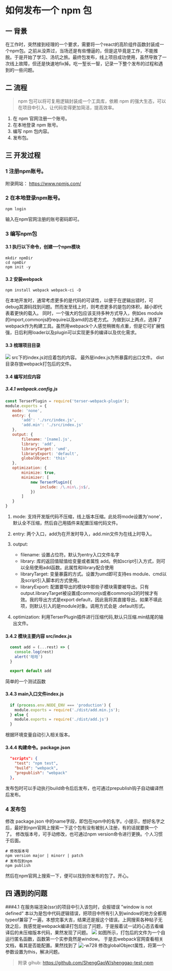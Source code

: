 # 如何发布一个 npm 包
## 一 背景
在工作时，突然接到经理的一个要求，需要将一个react的高阶组件函数封装成一个npm包。之前从没弄过，当场还是有些懵逼的，但是这毕竟是工作，不能推脱。于是开始了学习、汤坑之旅。最终包发布，线上项目成功使用，虽然导致了一次线上故障，但还是快速地fix掉。吃一堑长一智，记录一下整个发布的过程和遇到的一些问题。
## 二 流程
> npm 包可以将可复用逻辑封装成一个工具库，依赖 npm 的强大生态，可以在项目中引入，让代码变得更加简洁，提高效率。

1. 在 npm 官网注册一个账号。
2. 在本地登录 npm 账号。
3. 编写 npm 包内容。
4. 发布包。

## 三 开发过程
### 1 注册npm账号。
附录网站： https://www.npmjs.com/
### 2 在本地登录npm账号。
```shell
npm login
```
输入在npm官网注册的账号密码即可。
### 3 编写npm包
#### 3.1 执行以下命令，创建一个npm模块
```shell
mkdir npmDir
cd npmDir
npm init -y
```
#### 3.2 安装webpack
```shell
npm install webpack webpack-ci -D
```
在本地开发时，通常考虑更多的是代码的可读性，以便于在逻辑出错时，可debug其源码找到问题。然而发至线上时，则考虑更多的是包的体积，越小即代表着更快的载入。
同时，一个强大的包应该支持多种方式导入，例如es module的import,commonjs的require以及amd的古老方式。
为做到以上两点，选择了webpack作为构建工具。虽然用webpack个人感觉稍微有点重，但是它可扩展性强，日后利用loader以及plugin可以实现更多的编译以及优化需求。
#### 3.3 梳理项目目录
![](media/15909176345966/15909328330064.jpg)
src下的index.js对应着包的内容。
最外层index.js为所暴露的出口文件。
dist目录存放webpack打包后的文件。
#### 3.4 编写对应内容
##### 3.4.1 webpack.config.js
 ```js
const TerserPlugin = require('terser-webpack-plugin');
module.exports = {
    mode: 'none',
    entry: {
        'add': './src/index.js',
        'add.min': './src/index.js'
    },
    output: {
        filename: '[name].js',
        library: 'add',
        libraryTarget: 'umd',
        libraryExport: 'default',
        globalObject: 'this'
    },
    optimization: {
        minimize: true,
        minimizer: [
            new TerserPlugin({
                include: /\.min\.js$/,
            })
        ]
    }
}
 ```
1. mode: 支持开发版代码不压缩，线上版本压缩。此处将mode设置为'none'，默认全不压缩，然后自己用插件来配置压缩代码文件。
2. entry: 两个入口，add为在开发时导入，add.min文件为在线上时导入。
3. output:
    * filename: 设置占位符。默认为entry入口文件名字
    * library: 库的返回值赋值给变量或者属性 add。例如script引入方式，则可以全局使用add函数。此属性和library配合使用
    * libraryTarget: 变量暴露的方式。设置为umd即可支持es module、cmd以及script引入脚本的方式使用。
    * libraryExport: 配置要导出的模块中那些子模块需要被导出。只有output.libraryTarget被设置成commonjs或者commonjs2的时候才有效。我的导出方式是export default，因此我将其直接导出。如果不填此项，则默认引入的是module对象。调用方式会是 .default形式。

1. optimization: 利用TerserPlugin插件进行压缩代码,默认只压缩.min结尾的输出文件。

#### 3.4.2 模块主要内容 src/index.js
```js
  const add = (...rest) => {
    console.log(rest)
    alert('哈哈')
  }

  export default add
```
简单的一个测试函数
#### 3.4.3 main入口文件index.js
```js
  if (process.env.NODE_ENV === 'production') {
    module.exports = require('./dist/add.min.js');
  } else {
    module.exports = require('./dist/add.js')
  }
```
根据环境变量自动引入相关版本。
#### 3.4.4 构建命令。package.json
```json
  "scripts": {
    "test": "npm test",
    "build": "webpack",
    "prepublish": "webpack"
  },
```
发布包时可以手动执行build命令后后发布，也可通过prepublish钩子自动编译然后发布。
### 4 发布包
修改 package.json 中的name字段，即包在npm中的名字。小提示，想好名字之后，最好到npm官网上搜索一下这个包有没有被别人注册，有的话就要换一个了。
修改版本号，可手动修改，也可通过npm  version命令进行更换。个人习惯于后面。
```shell
# 修改版本号
npm version major | minorr | patch
# 发布包到npm
npm publish
```
然后在npm官网上搜索一下，便可以找到你发布的包了。开心。

## 四 遇到的问题
###4.1 在服务端渲染(ssr)的项目中引入该包时，会报错误 ”window is not defined“
本以为是包中代码逻辑错误，把项目中所有引入到window的地方全都用typeof兼容了一遍，本想完事大吉，结果还是报这个错误。上网搜索各种帖子无效之后，我感觉是webpack编译打包后出了问题，于是报着试一试的心态去看编译后的未压缩版本代码，果然发现了问题。
![](media/15909176345966/15909384148354.jpg)
如图所示，打包后的文件为一个自运行匿名函数，函数第一个实参竟然是window。
于是去webpack官网查看相关文档，看其是否能配置。果然找到了
![-w728](media/15909176345966/15909386807183.jpg)
修改globalObject属性，将第一个参数设置为this，解决问题。




> 附录
> gihub: https://github.com/ShengGaoW/shenggao-test-npm
